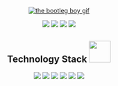 <p align="center">
    <a href="https://youtu.be/PWhcISYYpqM">
        <img src="https://github.com/brudnak/brudnak/blob/master/img/leila.gif" alt="the bootleg boy gif" />
    </a>
</p>

<p align="center">
    <img src="https://badges.pufler.dev/visits/brudnak/brudnak" />
    <img src="https://badges.pufler.dev/years/brudnak" />
    <img src="https://badges.pufler.dev/repos/brudnak" />
    <img src="https://badges.pufler.dev/commits/monthly/brudnak" />
</p>

<h2 align="center">Technology Stack <img src="https://github.com/ritik307/ritik307/blob/main/images/laptop.gif" width="50" /></h2>

<p align="center">
    <img src="https://img.shields.io/badge/-Golang-00ADD8?logo=go&logoColor=white&style=flat" />
    <img src="https://img.shields.io/badge/-Rust-000000?logo=rust&logoColor=white&style=flat" />
     <img src="https://img.shields.io/badge/-Python-3776AB?logo=python&logoColor=white&style=flat" />
     <img src="https://img.shields.io/badge/-JavaScript-F7DF1E?logo=javascript&logoColor=white&style=flat" />
     <img src="https://img.shields.io/badge/-HTML5-E34F26?logo=html5&logoColor=white&style=flat" />
     <img src="https://img.shields.io/badge/-CSS3-1572B6?logo=css3&logoColor=white&style=flat" />
</p>
